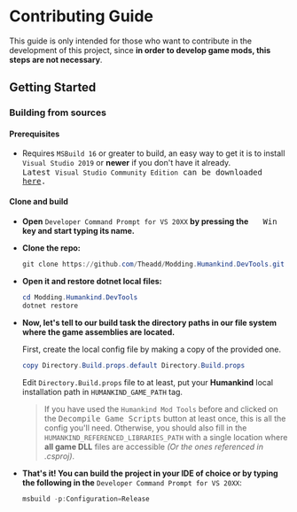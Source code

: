 # Contributing Guide

This guide is only intended for those who want to contribute in the development of this project, since **in order to develop game mods, this steps are not necessary**.

## Getting Started

### Building from sources

#### Prerequisites

<sub></sub>
* Requires `MSBuild 16` or greater to build, an easy way to get it is to install `Visual Studio 2019` or **newer** if you don't have it already. 
<br/><kbd>Latest `Visual Studio Community Edition` can be downloaded [here](https://visualstudio.microsoft.com/vs/community/).</kbd>

#### Clone and build

<sub></sub>
* __Open__ `Developer Command Prompt for VS 20XX` __by pressing the__ <kbd><sub><img src="https://img.icons8.com/ultraviolet/50/000000/windows-10.png" height="14px"/></sub> Win</kbd> __key and start typing its name.__

* __Clone the repo:__

    ```powershell
    git clone https://github.com/Theadd/Modding.Humankind.DevTools.git
    ```

* __Open it and restore dotnet local files:__ 

    ```powershell
    cd Modding.Humankind.DevTools
    dotnet restore
    ```

* __Now, let's tell to our build task the directory paths in our file system where the game assemblies are located.__

    First, create the local config file by making a copy of the provided one.

    ```ps1
    copy Directory.Build.props.default Directory.Build.props
    ```

    Edit `Directory.Build.props` file to at least, put your **Humankind** local installation path in `HUMANKIND_GAME_PATH` tag.
    > If you have used the `Humankind Mod Tools` before and clicked on the <kbd>Decompile Game Scripts</kbd> button at least once, this is all the config you'll need. Otherwise, you should also fill in the `HUMANKIND_REFERENCED_LIBRARIES_PATH` with a single location where **all game DLL** files are accessible *(Or the ones referenced in .csproj)*.

* __That's it! You can build the project in your IDE of choice or by typing the following in the__ `Developer Command Prompt for VS 20XX`:

    ```ps1
    msbuild -p:Configuration=Release 
    ```
